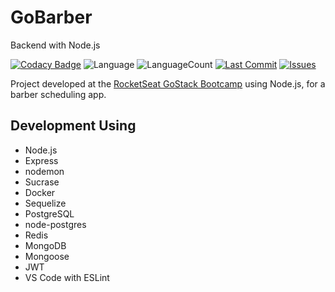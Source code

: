 # GoBarber

Backend with Node.js

[![Codacy Badge](https://api.codacy.com/project/badge/Grade/d20792ff896d4ab2981307d37e88c19f)](https://app.codacy.com/app/mesquita09/api-gobarber?utm_source=github.com&utm_medium=referral&utm_content=mesquita09/api-gobarber&utm_campaign=Badge_Grade_Dashboard)
![Language][language-image]
![LanguageCount][languagecount-image]
[![Last Commit][lastcommit-image]][lastcommit-url]
[![Issues][issues-image]][issues-url]

Project developed at the [RocketSeat GoStack Bootcamp](https://rocketseat.com.br) using Node.js, for a barber scheduling app.

## Development Using

- Node.js
- Express
- nodemon
- Sucrase
- Docker
- Sequelize
- PostgreSQL
- node-postgres
- Redis
- MongoDB
- Mongoose
- JWT
- VS Code with ESLint

<!-- Markdown link & img dfn's -->

[language-image]: https://img.shields.io/github/languages/top/mesquita09/api-gobarber.svg
[languagecount-image]: https://img.shields.io/github/languages/count/mesquita09/api-gobarber.svg
[travis-image]: https://img.shields.io/travis/dbader/node-datadog-metrics/master.svg?style=flat-square
[travis-url]: https://travis-ci.org/dbader/node-datadog-metrics
[lastcommit-image]: https://img.shields.io/github/last-commit/mesquita09/api-gobarber.svg
[lastcommit-url]: https://github.com/mesquita09/api-gobarber/commits/master
[issues-image]: https://img.shields.io/github/issues/mesquita09/api-gobarber.svg
[issues-url]: https://github.com/mesquita09/api-gobarber/issues
